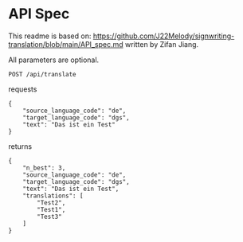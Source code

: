 # API Spec

This readme is based on: 
https://github.com/J22Melody/signwriting-translation/blob/main/API_spec.md written by Zifan Jiang.

All parameters are optional.

`POST /api/translate`

requests

```
{
    "source_language_code": "de",
    "target_language_code": "dgs",
    "text": "Das ist ein Test"
}
```

returns

```
{
    "n_best": 3,
    "source_language_code": "de",
    "target_language_code": "dgs",
    "text": "Das ist ein Test",
    "translations": [
        "Test2",
        "Test1",
        "Test3"
    ]
}
```

